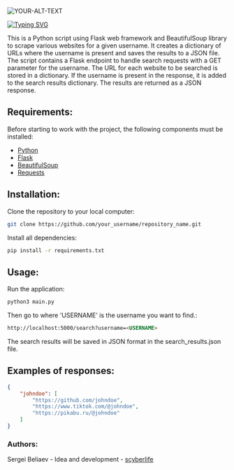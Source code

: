 <picture>
 <source media="(prefers-color-scheme: dark)" srcset="https://github.com/scyberlife/global-assets/blob/main/multi-site-username-scraper/multi-site-username-scraper.png">
 <source media="(prefers-color-scheme: light)" srcset="https://github.com/scyberlife/global-assets/blob/main/multi-site-username-scraper/multi-site-username-scraper.png">
 <img alt="YOUR-ALT-TEXT" src="YOUR-DEFAULT-IMAGE">
</picture>

[![Typing SVG](https://readme-typing-svg.herokuapp.com?font=Dancing+Script&weight=500&size=30&pause=1000&color=F7F7F7&center=true&vCenter=true&width=435&lines=++++++++++++++++++++++++++++++++++++Multi+Site+Username+Scraper)](https://git.io/typing-svg)

This is a Python script using Flask web framework and BeautifulSoup library to scrape various websites for a given username. It creates a dictionary of URLs where the username is present and saves the results to a JSON file. The script contains a Flask endpoint to handle search requests with a GET parameter for the username. The URL for each website to be searched is stored in a dictionary. If the username is present in the response, it is added to the search results dictionary. The results are returned as a JSON response.

## Requirements:

Before starting to work with the project, the following components must be installed:

- <a href="https://www.python.org/downloads/">Python</a>
- <a href="https://flask.palletsprojects.com/en/2.1.x/installation/">Flask</a>
- <a href="https://pypi.org/project/beautifulsoup4/">BeautifulSoup</a>
- <a href="https://pypi.org/project/requests/">Requests</a>


## Installation:

Clone the repository to your local computer: 
```bash
git clone https://github.com/your_username/repository_name.git
```

Install all dependencies: 
```bash
pip install -r requirements.txt
```
## Usage:
Run the application:
```bash
python3 main.py
```
Then go to where 'USERNAME' is the username you want to find.:
```html
http://localhost:5000/search?username=<USERNAME>
```
The search results will be saved in JSON format in the search_results.json file.

## Examples of responses: 
 
```json
{
    "johndoe": [
        "https://github.com/johndoe",
        "https://www.tiktok.com/@johndoe",
        "https://pikabu.ru/@johndoe"
    ]
}
```

### Authors:

Sergei Beliaev - Idea and development - <a href="https://github.com/scyberlife">scyberlife</a>
